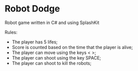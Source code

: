 # Robot Dodge
 Robot game written in C# and using SplashKit

Rules:
- The player has 5 lifes;
- Score is counted based on the time that the player is alive;
- The player can move using the keys < >;
- The player can shoot using the key SPACE;
- The player can shoot to kill the robots;
